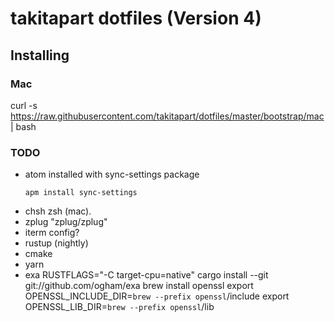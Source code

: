 # takitapart dotfiles (Version 4)

## Installing ##

### Mac ###

curl -s https://raw.githubusercontent.com/takitapart/dotfiles/master/bootstrap/mac | bash

### TODO ###
- atom installed with sync-settings package
  ~~~
  apm install sync-settings
  ~~~
- chsh zsh (mac).
- zplug "zplug/zplug"
- iterm config?
- rustup (nightly)
- cmake
- yarn
- exa
    RUSTFLAGS="-C target-cpu=native" cargo install --git git://github.com/ogham/exa
    brew install openssl
    export OPENSSL_INCLUDE_DIR=`brew --prefix openssl`/include
    export OPENSSL_LIB_DIR=`brew --prefix openssl`/lib
